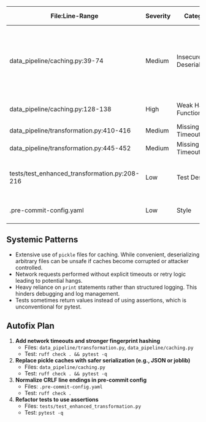 | File:Line-Range | Severity | Category | Summary | Suggested Fix |
| --- | --- | --- | --- | --- |
| data_pipeline/caching.py:39-74 | Medium | Insecure Deserialization | `pickle.load`/`dump` used for caching which may be unsafe for untrusted files | Validate cache source or switch to safer format such as JSON or joblib |
| data_pipeline/caching.py:128-138 | High | Weak Hash Function | Dataset fingerprints originally used MD5; replaced with SHA-256 | (fixed) |
| data_pipeline/transformation.py:410-416 | Medium | Missing Timeout | `requests.get` without timeout when fetching player data | Added `timeout=10` |
| data_pipeline/transformation.py:445-452 | Medium | Missing Timeout | `requests.get` without timeout when fetching rankings | Added `timeout=10` |
| tests/test_enhanced_transformation.py:208-216 | Low | Test Design | Test returns boolean value, causing PyTestReturnNotNoneWarning | Use assertions instead of returning values |
| .pre-commit-config.yaml | Low | Style | Windows-style CRLF line endings may cause tooling issues | Normalize to LF |


## Systemic Patterns
- Extensive use of `pickle` files for caching. While convenient, deserializing arbitrary files can be unsafe if caches become corrupted or attacker controlled.
- Network requests performed without explicit timeouts or retry logic leading to potential hangs.
- Heavy reliance on `print` statements rather than structured logging. This hinders debugging and log management.
- Tests sometimes return values instead of using assertions, which is unconventional for pytest.

## Autofix Plan
1. **Add network timeouts and stronger fingerprint hashing**
   - Files: `data_pipeline/transformation.py`, `data_pipeline/caching.py`
   - Test: `ruff check . && pytest -q`
2. **Replace pickle caches with safer serialization (e.g., JSON or joblib)**
   - Files: `data_pipeline/caching.py`
   - Test: `ruff check . && pytest -q`
3. **Normalize CRLF line endings in pre-commit config**
   - Files: `.pre-commit-config.yaml`
   - Test: `ruff check .`
4. **Refactor tests to use assertions**
   - Files: `tests/test_enhanced_transformation.py`
   - Test: `pytest -q`

